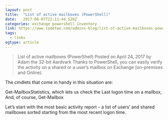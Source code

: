 ```yaml
---
layout: post 
title:  "List of active mailboxes (PowerShell)" 
date:   2017-06-07T22:11:44.520Z 
categories: exchange powershell inventory
link: https://www.codetwo.com/admins-blog/list-of-active-mailboxes-powershell/?utm_source=dlvr.it&utm_medium=twitter 
tags:
  - links
ogtype: article 
---
```


> List of active mailboxes (PowerShell)
Posted on April 24, 2017
by Adam the 32-bit Aardvark
Thanks to PowerShell, you can easily verify the activity on a shared or a user’s mailbox on Exchange (on-premises and Online).

The cmdlets that come in handy in this situation are:

Get-MailboxStatistics, which lets us check the Last logon time on a mailbox,
And, of course, Get-Mailbox



Let’s start with the most basic activity report – a list of users’ and shared mailboxes sorted starting from the most recent logon time.

